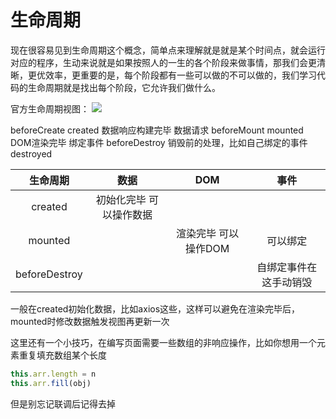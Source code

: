 # 生命周期
现在很容易见到生命周期这个概念，简单点来理解就是就是某个时间点，就会运行对应的程序，生动来说就是如果按照人的一生的各个阶段来做事情，那我们会更清晰，更优效率，更重要的是，每个阶段都有一些可以做的不可以做的，我们学习代码的生命周期就是找出每个阶段，它允许我们做什么。

官方生命周期视图：
![](https://cn.vuejs.org/images/lifecycle.png)


beforeCreate 
created 数据响应构建完毕  数据请求
beforeMount
mounted DOM渲染完毕  绑定事件
beforeDestroy 销毁前的处理，比如自己绑定的事件
destroyed

|生命周期| 数据 | DOM | 事件 |
| :------:| :------:| :------: | :------: |
| created | 初始化完毕 可以操作数据 |  | |
| mounted |  | 渲染完毕 可以操作DOM | 可以绑定 |
| beforeDestroy |  |  | 自绑定事件在这手动销毁|


一般在created初始化数据，比如axios这些，这样可以避免在渲染完毕后，mounted时修改数据触发视图再更新一次

这里还有一个小技巧，在编写页面需要一些数组的非响应操作，比如你想用一个元素重复填充数组某个长度
```js
this.arr.length = n
this.arr.fill(obj)
```
但是别忘记联调后记得去掉
